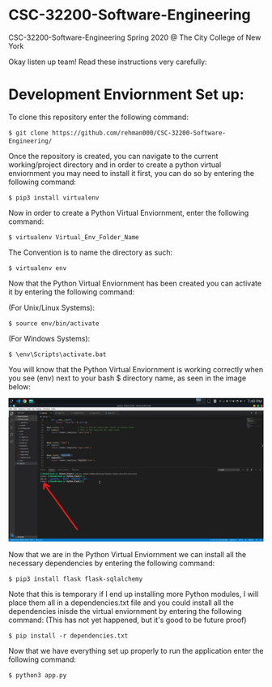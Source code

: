# CSC-32200-Software-Engineering
CSC-32200-Software-Engineering Spring 2020 @ The City College of New York 

Okay listen up team! Read these instructions very carefully:

# Development Enviornment Set up:
To clone this repository enter the following command: 

    $ git clone https://github.com/rehman000/CSC-32200-Software-Engineering/

Once the repository is created, you can navigate to the current working/project directory and 
in order to create a python virtual enviornment you may need to install it first, you can do so by entering the following command:

    $ pip3 install virtualenv

Now in order to create a Python Virtual Enviornment, enter the following command:

    $ virtualenv Virtual_Env_Folder_Name

The Convention is to name the directory as such:

    $ virtualenv env

Now that the Python Virtual Enviornment has been created you can activate it by entering the following command:

(For Unix/Linux Systems):

    $ source env/bin/activate

(For Windows Systems):

    $ \env\Scripts\activate.bat

You will know that the Python Virtual Enviornment is working correctly when you see (env) next to your bash $ directory name, as seen in the image below:

![Python_Virtual_Enviornment](/docs/Python_Virtual_Enviornment.jpg)

Now that we are in the Python Virtual Enviornment we can install all the necessary dependencies by entering the following command:

    $ pip3 install flask flask-sqlalchemy

Note that this is temporary if I end up installing more Python modules, I will place them all in a dependencies.txt file and you could install all the dependencies inisde the virtual enviornment by entering the following command: 
(This has not yet happened, but it's good to be future proof)

    $ pip install -r dependencies.txt

Now that we have everything set up properly to run the application enter the following command:

    $ python3 app.py
